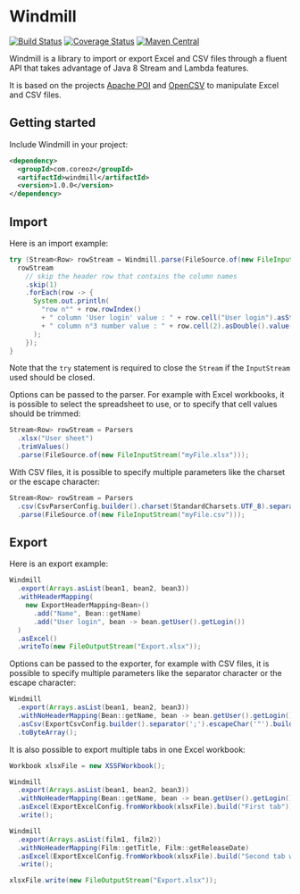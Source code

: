 Windmill
========

[![Build Status](https://travis-ci.org/Coreoz/Windmill.svg?branch=master)](https://travis-ci.org/Coreoz/Windmill)
[![Coverage Status](https://coveralls.io/repos/github/Coreoz/Windmill/badge.svg?branch=master)](https://coveralls.io/github/Coreoz/Windmill?branch=master)
[![Maven Central](https://maven-badges.herokuapp.com/maven-central/com.coreoz/windmill/badge.svg)](https://maven-badges.herokuapp.com/maven-central/com.coreoz/windmill)

Windmill is a library to import or export Excel and CSV files through a fluent API
that takes advantage of Java 8 Stream and Lambda features.

It is based on the projects [Apache POI](https://poi.apache.org/)
and [OpenCSV](http://opencsv.sourceforge.net/) to manipulate Excel and CSV files.

Getting started
---------------
Include Windmill in your project:
```xml
<dependency>
  <groupId>com.coreoz</groupId>
  <artifactId>windmill</artifactId>
  <version>1.0.0</version>
</dependency>
```

Import
------
Here is an import example:
```java
try (Stream<Row> rowStream = Windmill.parse(FileSource.of(new FileInputStream("myFile.xlsx")))) {
  rowStream
    // skip the header row that contains the column names
    .skip(1)
    .forEach(row -> {
      System.out.println(
        "row n°" + row.rowIndex()
        + " column 'User login' value : " + row.cell("User login").asString()
        + " column n°3 number value : " + row.cell(2).asDouble().value() // index is zero-based
      );
    });
}
```
Note that the `try` statement is required to close the `Stream` if the `InputStream` used should be closed.

Options can be passed to the parser.
For example with Excel workbooks, it is possible to select the spreadsheet to use,
or to specify that cell values should be trimmed:
```java
Stream<Row> rowStream = Parsers
  .xlsx("User sheet")
  .trimValues()
  .parse(FileSource.of(new FileInputStream("myFile.xlsx")));
```

With CSV files, it is possible to specify multiple parameters like the charset or the escape character:
```java
Stream<Row> rowStream = Parsers
  .csv(CsvParserConfig.builder().charset(StandardCharsets.UTF_8).separator(';').build())
  .parse(FileSource.of(new FileInputStream("myFile.csv")));
```

Export
------
Here is an export example:
```java
Windmill
  .export(Arrays.asList(bean1, bean2, bean3))
  .withHeaderMapping(
    new ExportHeaderMapping<Bean>()
      .add("Name", Bean::getName)
      .add("User login", bean -> bean.getUser().getLogin())
  )
  .asExcel()
  .writeTo(new FileOutputStream("Export.xlsx"));
```

Options can be passed to the exporter, for example with CSV files,
it is possible to specify multiple parameters like the separator character or the escape character:
```java
Windmill
  .export(Arrays.asList(bean1, bean2, bean3))
  .withNoHeaderMapping(Bean::getName, bean -> bean.getUser().getLogin())
  .asCsv(ExportCsvConfig.builder().separator(';').escapeChar('"').build());
  .toByteArray();
```

It is also possible to export multiple tabs in one Excel workbook:
```java
Workbook xlsxFile = new XSSFWorkbook();

Windmill
  .export(Arrays.asList(bean1, bean2, bean3))
  .withNoHeaderMapping(Bean::getName, bean -> bean.getUser().getLogin())
  .asExcel(ExportExcelConfig.fromWorkbook(xlsxFile).build("First tab"))
  .write();

Windmill
  .export(Arrays.asList(film1, film2))
  .withNoHeaderMapping(Film::getTitle, Film::getReleaseDate)
  .asExcel(ExportExcelConfig.fromWorkbook(xlsxFile).build("Second tab with films"))
  .write();

xlsxFile.write(new FileOutputStream("Export.xlsx"));
```

